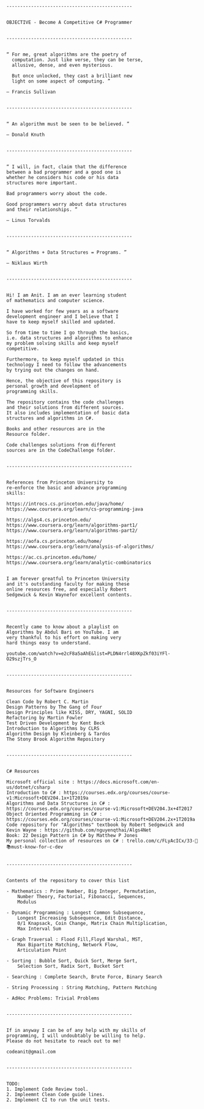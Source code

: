     ----------------------------------------------
    
    
    OBJECTIVE - Become A Competitive C# Programmer
    

    ----------------------------------------------


    “ For me, great algorithms are the poetry of
      computation. Just like verse, they can be terse,
      allusive, dense, and even mysterious.

      But once unlocked, they cast a brilliant new
      light on some aspect of computing. ”

    — Francis Sullivan


    ----------------------------------------------


    “ An algorithm must be seen to be believed. ”

    — Donald Knuth


    ----------------------------------------------


    “ I will, in fact, claim that the difference
    between a bad programmer and a good one is
    whether he considers his code or his data
    structures more important.

    Bad programmers worry about the code.

    Good programmers worry about data structures
    and their relationships. ”

    — Linus Torvalds


    ----------------------------------------------


    “ Algorithms + Data Structures = Programs. ”

    — Niklaus Wirth


    ----------------------------------------------


    Hi! I am Anit. I am an ever learning student
    of mathematics and computer science.

    I have worked for few years as a software
    development engineer and I believe that I
    have to keep myself skilled and updated. 
    
    So from time to time I go through the basics,
    i.e. data structures and algorithms to enhance
    my problem solving skills and keep myself 
    competitive.

    Furthermore, to keep myself updated in this
    technology I need to follow the advancements
    by trying out the changes on hand.

    Hence, the objective of this repository is
    personal growth and development of 
    programming skills.

    The repository contains the code challenges
    and their solutions from different sources.
    It also includes implementation of basic data
    structures and algorithms in C#.

    Books and other resources are in the 
    Resource folder.

    Code challenges solutions from different 
    sources are in the CodeChallenge folder.


    ----------------------------------------------
    

    References from Princeton University to
    re-enforce the basic and advance programming
    skills:

    https://introcs.cs.princeton.edu/java/home/
    https://www.coursera.org/learn/cs-programming-java

    https://algs4.cs.princeton.edu/
    https://www.coursera.org/learn/algorithms-part1/
    https://www.coursera.org/learn/algorithms-part2/

    https://aofa.cs.princeton.edu/home/
    https://www.coursera.org/learn/analysis-of-algorithms/

    https://ac.cs.princeton.edu/home/
    https://www.coursera.org/learn/analytic-combinatorics


    I am forever greatful to Princeton University
    and it's outstanding faculty for making these
    online resources free, and especially Robert
    Sedgewick & Kevin Waynefor excellent contents.


    ----------------------------------------------

    
    Recently came to know about a playlist on 
    Algorithms by Abdul Bari on YouTube. I am 
    very thankful to his effort on making very
    hard things easy to understand.

    youtube.com/watch?v=e2cF8a5aAhE&list=PLDN4rrl48XKpZkf03iYFl-O29szjTrs_O


    ----------------------------------------------


    Resources for Software Engineers
    
    Clean Code by Robert C. Martin
    Design Patterns by The Gang of Four
    Design Principles like KISS, DRY, YAGNI, SOLID
    Refactoring by Martin Fowler
    Test Driven Development by Kent Beck
    Introduction to Algorithms by CLRS
    Algorithm Design by Kleinberg & Tardos
    The Stony Brook Algorithm Repository


    ----------------------------------------------


    C# Resources

    Microsoft official site : https://docs.microsoft.com/en-us/dotnet/csharp
    Introduction to C# : https://courses.edx.org/courses/course-v1:Microsoft+DEV204.1x+1T2019a
    Algorithms and Data Structures in C# : https://courses.edx.org/courses/course-v1:Microsoft+DEV204.3x+4T2017
    Object Oriented Programming in C# : https://courses.edx.org/courses/course-v1:Microsoft+DEV204.2x+1T2019a
    Code repository for "Algorithms" textbook by Robert Sedgewick and Kevin Wayne : https://github.com/nguyenqthai/Algs4Net
    Book: 22 Design Pattern in C# by Matthew P Jones
    My personal collection of resources on C# : trello.com/c/FLyAcICx/33-📝📚must-know-for-c-dev


    ----------------------------------------------
    
    
    Contents of the repository to cover this list 
    
    - Mathematics : Prime Number, Big Integer, Permutation,
        Number Theory, Factorial, Fibonacci, Sequences,
        Modulus
    
    - Dynamic Programming : Longest Common Subsequence,
        Longest Increasing Subsequence, Edit Distance,
        0/1 Knapsack, Coin Change, Matrix Chain Multiplication,
        Max Interval Sum
    
    - Graph Traversal : Flood Fill,Floyd Warshal, MST,
        Max Bipartite Matching, Network Flow,
        Articulation Point
    
    - Sorting : Bubble Sort, Quick Sort, Merge Sort,
        Selection Sort, Radix Sort, Bucket Sort
    
    - Searching : Complete Search, Brute Force, Binary Search
    
    - String Processing : String Matching, Pattern Matching
    
    - AdHoc Problems: Trivial Problems


    ----------------------------------------------


    If in anyway I can be of any help with my skills of
    programming, I will undoubtably be willing to help.
    Please do not hesitate to reach out to me!

    codeanit@gmail.com


    ----------------------------------------------


    TODO:
    1. Implement Code Review tool.
    2. Impleemnt Clean Code guide lines.
    2. Implement CI to run the unit tests.